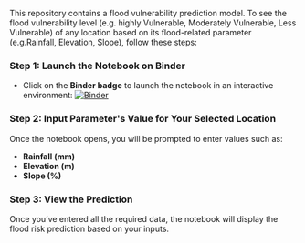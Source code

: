 This repository contains a flood vulnerability prediction model. To see the flood vulnerability level (e.g. highly Vulnerable, Moderately Vulnerable, Less Vulnerable) of any location based on its flood-related parameter (e.g.Rainfall, Elevation, Slope), follow these steps:

### Step 1: Launch the Notebook on Binder
- Click on the **Binder badge** to launch the notebook in an interactive environment:
[![Binder](https://mybinder.org/badge_logo.svg)](https://mybinder.org/v2/gh/OmarFarukOvi70/Flood_Prediction/main)

### Step 2: Input Parameter's Value for Your Selected Location
Once the notebook opens, you will be prompted to enter values such as:
- **Rainfall (mm)**
- **Elevation (m)**
- **Slope (%)**
### Step 3: View the Prediction
Once you’ve entered all the required data, the notebook will display the flood risk prediction based on your inputs.
